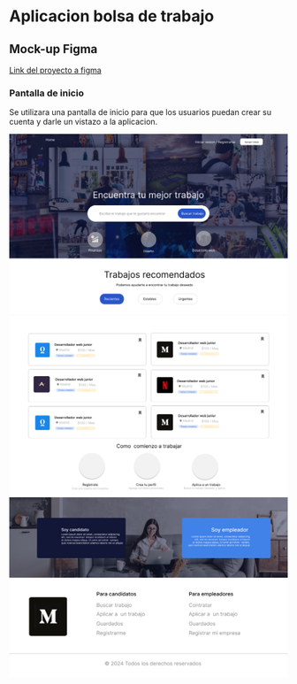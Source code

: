 # Aplicacion bolsa de trabajo

## Mock-up Figma

[Link del proyecto a figma](https://www.figma.com/file/IqfPgPVGLf3rR2v3qtsrLa/mockup-proyecto-integrado23-24?type=design&node-id=9%3A210&mode=design&t=BLNDkSuw2kvXmeRx-1)

### Pantalla de inicio

Se utilizara una pantalla de inicio para que los usuarios puedan crear su cuenta y darle un vistazo a la aplicacion.

![Pantalla de inicio](./img/Home.png)
![Lista de trabajos](./img/List%20Jobs.png)
![Footer inicial](./img/Footer.png)
